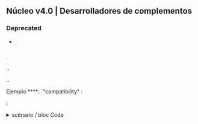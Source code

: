 ## Núcleo v4.0 | Desarrolladores de complementos

### Deprecated

-  [](https://fontawesome.com/how-to-use/on-the-web/setup/upgrading-from-version-4#name-changes).

### 

.

..


..

Ejemplo ****: `"compatibility" : 

:

<details>

  <summary markdown="span">scénario / bloc Code</summary>

  
  {% raw %}
  )
  $author = 'Jeedom SAS';

  $plugins = repo_market::byFilter(['author' => $author]);
  $pluginsArray = utils::o2a($plugins);
  $countPlugins = 0;
  $countIncompatibles = 0;
  ) {
    ) {
      $countPlugins++;
    '] != '1') {
        $countIncompatibles++;
      $scenario->setLog('Plugin ' . $plugin['name'] . ' does not have v4 compatibility tag.');
    }
    }
  }
  ) {
    ) {
      $scenario->setLog($author . ' : ' . $countIncompatibles . ' potentially incompatible Jeedom V4 plugin on ' . $countPlugins . ' checked');
    } demás {
      $scenario->setLog('All ' . $countPlugins . ' plugin developed by ' . $author . ' are Jeedom V4 compatible. Congratulations!');
    }
  } demás {
    $scenario->setLog('No plugin found for ' . $author);
  }
  {% endraw %}
  ~~~

</details>

### 

-  [](https://github.com/jeedom/plugin-template/blob/master/desktop/php/template.php)).
-  : 
-  : 
- :
  - )
    - )
- :
    - !
    - :
      - : 
        -  : `success`
        - bleu: `info`
        - orange: `warning`
        -  : `danger`
- Atención a los complementos con plantillas: El icono de actualización ha cambiado (font-awesome 5)) :
- Preste atención a la clase de botones, entrada, etc:
    - botón : 32px de alto
    - botón-sm / entrada-sm : 28px de alto
    - btn-xs : 22px de alto
- Archivo desktop/php/pluginid.php : reemplazar objeto::all() por jeeObject::all()

- Prueba de complementos en los tres temas de 2019: Claro/Oscuro/Legaciado.

- Imágenes en png con alfa si es necesario, para evitar antiestéticos cuadrados blancos en tema oscuro.

En última instancia, las páginas del complemento deben ser coherentes con las páginas principales de objetos/escenarios/interacciones (tamaños, colores, diseños, etc.)). Sin efecto estilístico, pero con consistencia.

> Observó :
>
> La barra lateral no sobrevivió a la v4 ! Para reemplazarlo, está disponible un menú contextual en las pestañas de escenarios, objetos, interacciones y complementos.

> Actualizaciones :
>
> Une fois le github du plugin updaté, aller sur le market, mes créations, et faire un ‘Test' sur la branche. Esto evita tener que esperar a que pase el robot y hace que la actualización esté disponible inmediatamente.

> Recordatorio :
>
> Las imágenes que se muestran en las páginas del complemento no deben cargarse desde la web, sino que deben estar entre los archivos locales del complemento.

> Atención :
>
> Sur les pages de scénario, plugins etc, le bouton ‘Supprimer' est passé à droite ! Es el más peligroso y por lo tanto el más lejano.


### Limpiador de archivos

La versión 4 y la nueva versión 3 tienen limpieza automática de archivos que no están presentes en la actualización automática del complemento.

El núcleo elimina automáticamente los archivos con más de 7 días de antigüedad que no se hayan actualizado.

- Elimina archivos que tengan más de 7 días de antigüedad dependiendo de la actualización de tu complemento.
- Solo afecta a las carpetas > `3rdparty`, `3rparty`, `desktop`, `mobile`, `core`, `docs`, `install`, `script`, `vendor`, `plugin_info`.
- Los recursos y datos no se ven afectados, pero le recomendamos que utilice datos para cualquier aplicación personalizada.
- Los archivos cuyos nombres comienzan con «custom» tampoco se verán afectados.

Si desea realizar un cambio antes de limpiar, puede utilizar `pre_install`.php` (en plugin_info).
Ver [](https://github.com/jeedom/plugin-template/blob/master/plugin_info/pre_install.php)

### Mercado de enlace de GitHub

Cambio de nombre de Github para acceder a sus repositorios privados.

Ahora debes usar jeedom-market en lugar de zoic.

### La documentación

El sitio de documentación también ha cambiado su apariencia.

Ahora los enlaces van directamente a tu documentación.

### La traducción

Actualmente estamos desarrollando una nueva herramienta de traducción. Actualmente lo estamos probando internamente y nos comunicaremos con usted pronto para ofrecerle integrar sus complementos.